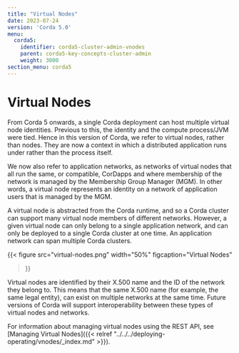 ```yaml
---
title: "Virtual Nodes"
date: 2023-07-24
version: 'Corda 5.0'
menu:
  corda5:
    identifier: corda5-cluster-admin-vnodes
    parent: corda5-key-concepts-cluster-admin
    weight: 3000
section_menu: corda5
---
```


# Virtual Nodes

From Corda 5 onwards, a single Corda deployment can host multiple virtual node identities. Previous to this, the identity and the compute process/JVM were tied. Hence in this version of Corda, we refer to virtual nodes, rather than nodes. They are now a context in which a distributed application runs under rather than the process itself.

We now also refer to application networks, as networks of virtual nodes that all run the same, or compatible, CorDapps and where membership of the network is managed by the Membership Group Manager (MGM). In other words, a virtual node represents an identity on a network of application users that is managed by the MGM.

A virtual node is abstracted from the Corda runtime, and so a Corda cluster can support many virtual node members of different networks. However, a given virtual node can only belong to a single application network, and can only be deployed to a single Corda cluster at one time. An application network can span multiple Corda clusters.

{{< 
  figure
	 src="virtual-nodes.png"
   width="50%"
	 figcaption="Virtual Nodes"
>}}

Virtual nodes are identified by their X.500 name and the ID of the network they belong to. This means that the same X.500 name (for example, the same legal entity), can exist on multiple networks at the same time. 
Future versions of Corda will support interoperability between these types of virtual nodes and networks. 

For information about managing virtual nodes using the REST API, see [Managing Virtual Nodes]({{< relref "../../../deploying-operating/vnodes/_index.md" >}}).